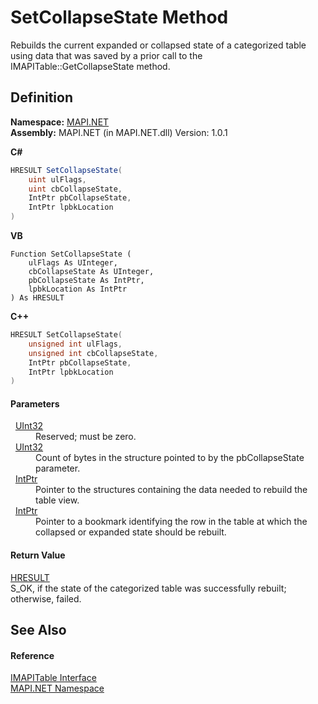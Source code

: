 # SetCollapseState Method


Rebuilds the current expanded or collapsed state of a categorized table using data that was saved by a prior call to the IMAPITable::GetCollapseState method.



## Definition
**Namespace:** <a href="N_MAPI_NET.md">MAPI.NET</a>  
**Assembly:** MAPI.NET (in MAPI.NET.dll) Version: 1.0.1

**C#**
``` C#
HRESULT SetCollapseState(
	uint ulFlags,
	uint cbCollapseState,
	IntPtr pbCollapseState,
	IntPtr lpbkLocation
)
```
**VB**
``` VB
Function SetCollapseState ( 
	ulFlags As UInteger,
	cbCollapseState As UInteger,
	pbCollapseState As IntPtr,
	lpbkLocation As IntPtr
) As HRESULT
```
**C++**
``` C++
HRESULT SetCollapseState(
	unsigned int ulFlags, 
	unsigned int cbCollapseState, 
	IntPtr pbCollapseState, 
	IntPtr lpbkLocation
)
```



#### Parameters
<dl><dt>  <a href="https://learn.microsoft.com/dotnet/api/system.uint32" target="_blank" rel="noopener noreferrer">UInt32</a></dt><dd>Reserved; must be zero.</dd><dt>  <a href="https://learn.microsoft.com/dotnet/api/system.uint32" target="_blank" rel="noopener noreferrer">UInt32</a></dt><dd>Count of bytes in the structure pointed to by the pbCollapseState parameter.</dd><dt>  <a href="https://learn.microsoft.com/dotnet/api/system.intptr" target="_blank" rel="noopener noreferrer">IntPtr</a></dt><dd>Pointer to the structures containing the data needed to rebuild the table view.</dd><dt>  <a href="https://learn.microsoft.com/dotnet/api/system.intptr" target="_blank" rel="noopener noreferrer">IntPtr</a></dt><dd>Pointer to a bookmark identifying the row in the table at which the collapsed or expanded state should be rebuilt.</dd></dl>

#### Return Value
<a href="T_MAPI_NET_HRESULT.md">HRESULT</a>  
S_OK, if the state of the categorized table was successfully rebuilt; otherwise, failed.

## See Also


#### Reference
<a href="T_MAPI_NET_IMAPITable.md">IMAPITable Interface</a>  
<a href="N_MAPI_NET.md">MAPI.NET Namespace</a>  

